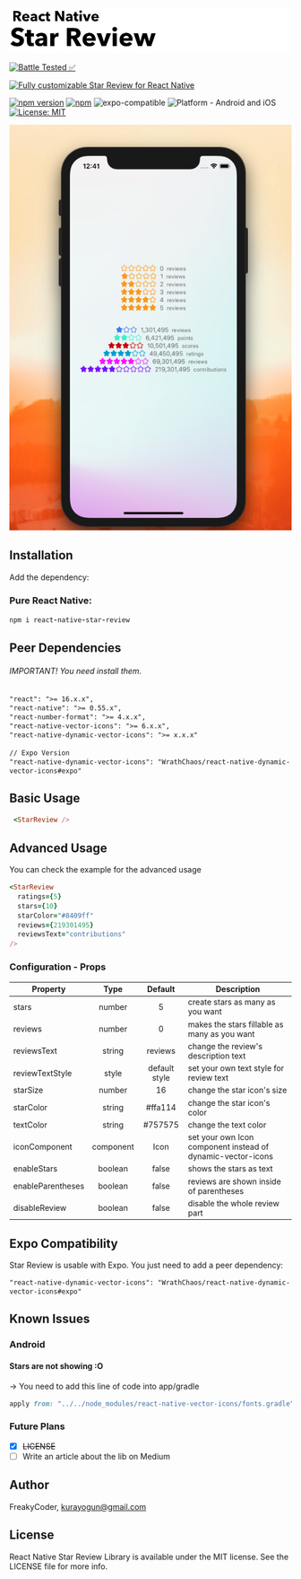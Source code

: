 <img alt="React Native Star Review" src="https://github.com/WrathChaos/react-native-star-review/blob/master/assets/logo.png" width="1050"/>


[![Battle Tested ✅](https://img.shields.io/badge/-Battle--Tested%20%E2%9C%85-03666e?style=for-the-badge)](https://github.com/WrathChaos/react-native-star-review)


[![Fully customizable Star Review for React Native](https://img.shields.io/badge/-Fully%20customizable%20Star%20Review%20for%20React%20Native-lightgrey?style=for-the-badge)](https://github.com/WrathChaos/react-native-star-review)


[![npm version](https://img.shields.io/npm/v/react-native-star-review.svg?style=for-the-badge)](https://www.npmjs.com/package/react-native-star-review)
[![npm](https://img.shields.io/npm/dt/react-native-star-review.svg?style=for-the-badge)](https://www.npmjs.com/package/react-native-star-review)
![expo-compatible](https://img.shields.io/badge/Expo-compatible-9cf.svg?style=for-the-badge)
![Platform - Android and iOS](https://img.shields.io/badge/platform-Android%20%7C%20iOS-blue.svg?style=for-the-badge)
[![License: MIT](https://img.shields.io/badge/License-MIT-green.svg?style=for-the-badge)](https://opensource.org/licenses/MIT)

<p align="center">
<img alt="React Native Star Review" src="https://github.com/WrathChaos/react-native-star-review/blob/master/assets/Screenshots/example.png" />
</p>

## Installation

Add the dependency:

### Pure React Native:

```ruby
npm i react-native-star-review
```

## Peer Dependencies

###### IMPORTANT! You need install them.

```
"react": ">= 16.x.x",
"react-native": ">= 0.55.x",
"react-number-format": ">= 4.x.x",
"react-native-vector-icons": ">= 6.x.x",
"react-native-dynamic-vector-icons": ">= x.x.x"

// Expo Version
"react-native-dynamic-vector-icons": "WrathChaos/react-native-dynamic-vector-icons#expo"
```

## Basic Usage

```ruby
 <StarReview />
```

## Advanced Usage

You can check the example for the advanced usage

```ruby
<StarReview
  ratings={5}
  stars={10}
  starColor="#8409ff"
  reviews={219301495}
  reviewsText="contributions"
/>
```

### Configuration - Props

| Property          |   Type    |    Default    | Description                                                 |
| ----------------- | :-------: | :-----------: | ----------------------------------------------------------- |
| stars             |  number   |       5       | create stars as many as you want                            |
| reviews           |  number   |       0       | makes the stars fillable as many as you want                |
| reviewsText       |  string   |    reviews    | change the review's description text                        |
| reviewTextStyle   |   style   | default style | set your own text style for review text                     |
| starSize          |  number   |      16       | change the star icon's size                                 |
| starColor         |  string   |    #ffa114    | change the star icon's color                                |
| textColor         |  string   |    #757575    | change the text color                                       |
| iconComponent     | component |     Icon      | set your own Icon component instead of dynamic-vector-icons |
| enableStars       |  boolean  |     false     | shows the stars as text                                     |
| enableParentheses |  boolean  |     false     | reviews are shown inside of parentheses                     |
| disableReview     |  boolean  |     false     | disable the whole review part                               |

## Expo Compatibility

Star Review is usable with Expo. You just need to add a peer dependency:

```
"react-native-dynamic-vector-icons": "WrathChaos/react-native-dynamic-vector-icons#expo"
```

## Known Issues

### Android

#### Stars are not showing :O

-> You need to add this line of code into app/gradle

```ruby
apply from: "../../node_modules/react-native-vector-icons/fonts.gradle"
```

### Future Plans

- [x] ~~LICENSE~~
- [ ] Write an article about the lib on Medium

## Author

FreakyCoder, kurayogun@gmail.com

## License

React Native Star Review Library is available under the MIT license. See the LICENSE file for more info.
